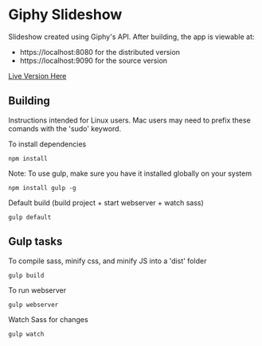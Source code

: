 # Giphy Slideshow

Slideshow created using Giphy's API. After building, the app is viewable at:

+ https://localhost:8080 for the distributed version
+ https://localhost:9090 for the source version

[Live Version Here](http://giphy.timholm.es)

## Building

Instructions intended for Linux users. Mac users may need to prefix these comands with the 'sudo' keyword.

To install dependencies

```shell
npm install
```

Note: To use gulp, make sure you have it installed globally on your system

```shell
npm install gulp -g
```

Default build (build project + start webserver + watch sass)

```shell
gulp default
```

## Gulp tasks

To compile sass, minify css, and minify JS into a 'dist' folder

```shell
gulp build
```

To run webserver

```shell
gulp webserver
```

Watch Sass for changes

```shell
gulp watch
```
